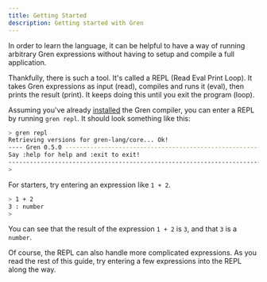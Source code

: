 ```yaml
---
title: Getting Started
description: Getting started with Gren
---
```


In order to learn the language, it can be helpful to have a way of running arbitrary Gren expressions without having to setup and compile a full application.

Thankfully, there is such a tool. It's called a REPL (Read Eval Print Loop). It takes Gren expressions as input (read), compiles and runs it (eval), then prints the result (print). It keeps doing this until you exit the program (loop).

Assuming you've already [installed](/install) the Gren compiler, you can enter a REPL by running `gren repl`. It should look something like this:

```sh
> gren repl
Retrieving versions for gren-lang/core... Ok!
---- Gren 0.5.0 -----------------------------------------------------------------
Say :help for help and :exit to exit!
--------------------------------------------------------------------------------
>
```

For starters, try entering an expression like `1 + 2`.

```sh
> 1 + 2
3 : number
>
```

You can see that the result of the expression `1 + 2` is `3`, and that `3` is a `number`.

Of course, the REPL can also handle more complicated expressions. As you read the rest of this guide, try entering a few expressions into the REPL along the way.

